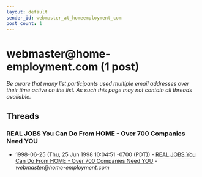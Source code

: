 ```yaml
---
layout: default
sender_id: webmaster_at_homeemployment_com
post_count: 1
---
```


# webmaster<span>@</span>home-employment.com (1 post)

_Be aware that many list participants used multiple email addresses over their time active on the list. As such this page may not contain all threads available._

## Threads

### REAL JOBS You Can Do From HOME - Over 700 Companies Need YOU
+ 1998-06-25 (Thu, 25 Jun 1998 10:04:51 -0700 (PDT)) - [REAL JOBS You Can Do From HOME - Over 700 Companies Need YOU](/archive/1998/06/700805b03fc5a96a52914dfff187c16a2a1442ba1310e8933622354ab18db1ce) - _webmaster@home-employment.com_

